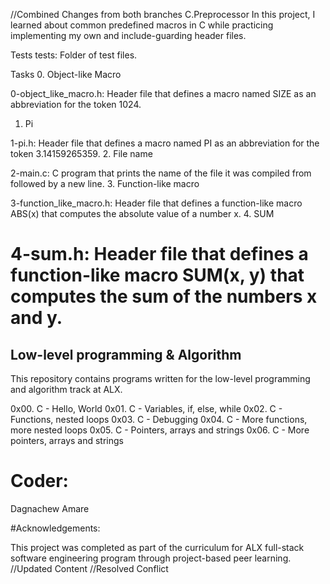 //Combined Changes from both branches
C.Preprocessor
In this project, I learned about common predefined macros in C while practicing implementing my own and include-guarding header files.

Tests 
tests: Folder of test files.

Tasks 
0. Object-like Macro

0-object_like_macro.h: Header file that defines a macro named SIZE as an abbreviation for the token 1024.
1. Pi

1-pi.h: Header file that defines a macro named PI as an abbreviation for the token 3.14159265359.
2. File name

2-main.c: C program that prints the name of the file it was compiled from followed by a new line.
3. Function-like macro

3-function_like_macro.h: Header file that defines a function-like macro ABS(x) that computes the absolute value of a number x.
4. SUM

4-sum.h: Header file that defines a function-like macro SUM(x, y) that computes the sum of the numbers x and y.
=======
## Low-level programming & Algorithm

This repository contains programs written for the low-level programming and algorithm track at ALX.

0x00. C - Hello, World
0x01. C - Variables, if, else, while
0x02. C - Functions, nested loops
0x03. C - Debugging
0x04. C - More functions, more nested loops
0x05. C - Pointers, arrays and strings
0x06. C - More pointers, arrays and strings

# Coder:

Dagnachew Amare <DagnachewA>

#Acknowledgements:

This project was completed as part of the curriculum for ALX full-stack software engineering program through project-based peer learning.
//Updated Content
//Resolved Conflict
